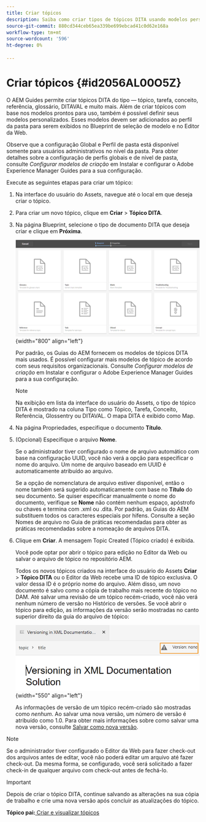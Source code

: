 ```yaml
---
title: Criar tópicos
description: Saiba como criar tipos de tópicos DITA usando modelos personalizados no editor da Web do AEM Guides.
source-git-commit: 880cd344ceb65ea339be699ebcad41c0d62e168a
workflow-type: tm+mt
source-wordcount: '596'
ht-degree: 0%

---
```


# Criar tópicos {#id2056AL00O5Z}

O AEM Guides permite criar tópicos DITA do tipo — tópico, tarefa, conceito, referência, glossário, DITAVAL e muito mais. Além de criar tópicos com base nos modelos prontos para uso, também é possível definir seus modelos personalizados. Esses modelos devem ser adicionados ao perfil da pasta para serem exibidos no Blueprint de seleção de modelo e no Editor da Web.

Observe que a configuração Global e Perfil de pasta está disponível somente para usuários administrativos no nível da pasta. Para obter detalhes sobre a configuração de perfis globais e de nível de pasta, consulte *Configurar modelos de criação* em Instalar e configurar o Adobe Experience Manager Guides para a sua configuração.

Execute as seguintes etapas para criar um tópico:

1. Na interface do usuário do Assets, navegue até o local em que deseja criar o tópico.

1. Para criar um novo tópico, clique em **Criar** \> **Tópico DITA**.

1. Na página Blueprint, selecione o tipo de documento DITA que deseja criar e clique em **Próxima**.

   ![](images/create_dita_topic.png){width="800" align="left"}

   Por padrão, os Guias do AEM fornecem os modelos de tópicos DITA mais usados. É possível configurar mais modelos de tópico de acordo com seus requisitos organizacionais. Consulte *Configurar modelos de criação* em Instalar e configurar o Adobe Experience Manager Guides para a sua configuração.

   >[!NOTE]
   >
   > Na exibição em lista da interface do usuário do Assets, o tipo de tópico DITA é mostrado na coluna Tipo como Tópico, Tarefa, Conceito, Referência, Glossentry ou DITAVAL. O mapa DITA é exibido como Map.

1. Na página Propriedades, especifique o documento **Título**.

1. \(Opcional\) Especifique o arquivo **Nome**.

   Se o administrador tiver configurado o nome de arquivo automático com base na configuração UUID, você não verá a opção para especificar o nome do arquivo. Um nome de arquivo baseado em UUID é automaticamente atribuído ao arquivo.

   Se a opção de nomenclatura de arquivo estiver disponível, então o nome também será sugerido automaticamente com base no **Título** do seu documento. Se quiser especificar manualmente o nome do documento, verifique se **Nome** não contém nenhum espaço, apóstrofo ou chaves e termina com .xml ou .dita. Por padrão, as Guias do AEM substituem todos os caracteres especiais por hifens. Consulte a seção Nomes de arquivo no Guia de práticas recomendadas para obter as práticas recomendadas sobre a nomeação de arquivos DITA.

1. Clique em **Criar**. A mensagem Topic Created (Tópico criado) é exibida.

   Você pode optar por abrir o tópico para edição no Editor da Web ou salvar o arquivo de tópico no repositório AEM.

   Todos os novos tópicos criados na interface do usuário do Assets **Criar** \> **Tópico DITA** ou o Editor da Web recebe uma ID de tópico exclusiva. O valor dessa ID é o próprio nome do arquivo. Além disso, um novo documento é salvo como a cópia de trabalho mais recente do tópico no DAM. Até salvar uma revisão de um tópico recém-criado, você não verá nenhum número de versão no Histórico de versões. Se você abrir o tópico para edição, as informações da versão serão mostradas no canto superior direito da guia do arquivo de tópico:

   ![](images/topic-version-none_cs.png){width="550" align="left"}

   As informações de versão de um tópico recém-criado são mostradas como *nenhum*. Ao salvar uma nova versão, um número de versão é atribuído como 1.0. Para obter mais informações sobre como salvar uma nova versão, consulte [Salvar como nova versão](web-editor-features.md#save-as-new-version-id209ME400GXA).


>[!NOTE]
>
> Se o administrador tiver configurado o Editor da Web para fazer check-out dos arquivos antes de editar, você não poderá editar um arquivo até fazer check-out. Da mesma forma, se configurado, você será solicitado a fazer check-in de qualquer arquivo com check-out antes de fechá-lo.

>[!IMPORTANT]
>
> Depois de criar o tópico DITA, continue salvando as alterações na sua cópia de trabalho e crie uma nova versão após concluir as atualizações do tópico.

**Tópico pai:**[ Criar e visualizar tópicos](create-preview-topics.md)
